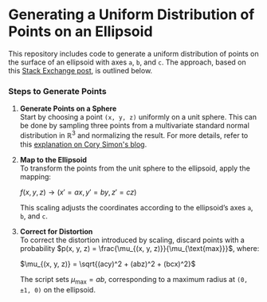 # Generating a Uniform Distribution of Points on an Ellipsoid

This repository includes code to generate a uniform distribution of points on the surface of an ellipsoid with axes `a`, `b`, and `c`. The approach, based on this [Stack Exchange post](https://math.stackexchange.com/questions/973101/how-to-generate-points-uniformly-distributed-on-the-surface-of-an-ellipsoid), is outlined below.

### Steps to Generate Points

1. **Generate Points on a Sphere**  
   Start by choosing a point `(x, y, z)` uniformly on a unit sphere. This can be done by sampling three points from a multivariate standard normal distribution in $\mathbb{R}^3$ and normalizing the result. For more details, refer to this [explanation on Cory Simon's blog](https://corysimon.github.io/articles/uniformdistn-on-sphere/).

2. **Map to the Ellipsoid**  
   To transform the points from the unit sphere to the ellipsoid, apply the mapping:
   
   $f(x, y, z) \rightarrow (x' = ax, y' = by, z' = cz)$

   
   This scaling adjusts the coordinates according to the ellipsoid’s axes `a`, `b`, and `c`.

3. **Correct for Distortion**  
   To correct the distortion introduced by scaling, discard points with a probability $p(x, y, z) = \frac{\mu_{(x, y, z)}}{\mu_{\text{max}}}$, where:

   $\mu_{(x, y, z)} = \sqrt{(acy)^2 + (abz)^2 + (bcx)^2}$

   The script sets $\mu_{\text{max}} = ab$, corresponding to a maximum radius at `(0, ±1, 0)` on the ellipsoid.
